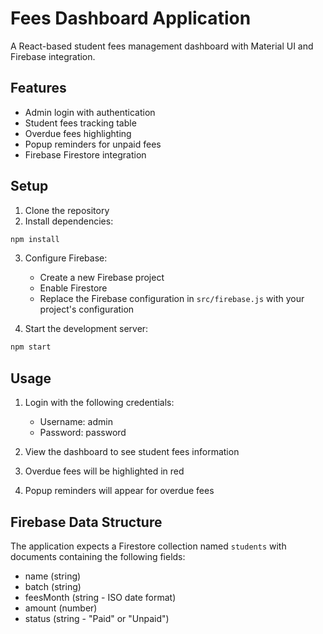 # Fees Dashboard Application

A React-based student fees management dashboard with Material UI and Firebase integration.

## Features

- Admin login with authentication
- Student fees tracking table
- Overdue fees highlighting
- Popup reminders for unpaid fees
- Firebase Firestore integration

## Setup

1. Clone the repository
2. Install dependencies:
```bash
npm install
```

3. Configure Firebase:
   - Create a new Firebase project
   - Enable Firestore
   - Replace the Firebase configuration in `src/firebase.js` with your project's configuration

4. Start the development server:
```bash
npm start
```

## Usage

1. Login with the following credentials:
   - Username: admin
   - Password: password

2. View the dashboard to see student fees information
3. Overdue fees will be highlighted in red
4. Popup reminders will appear for overdue fees

## Firebase Data Structure

The application expects a Firestore collection named `students` with documents containing the following fields:
- name (string)
- batch (string)
- feesMonth (string - ISO date format)
- amount (number)
- status (string - "Paid" or "Unpaid") 